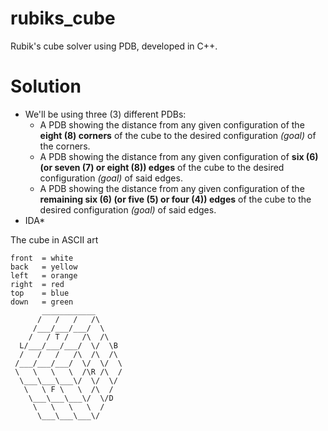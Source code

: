 rubiks_cube
===========

Rubik's cube solver using PDB, developed in C++.

Solution
========

+ We'll be using three (3) different PDBs:
    + A PDB showing the distance from any given configuration of the **eight (8) corners** of the cube to the desired configuration *(goal)* of the corners.
    + A PDB showing the distance from any given configuration of **six (6) (or seven (7) or eight (8)) edges** of the cube to the desired configuration *(goal)* of said edges.
    + A PDB showing the distance from any given configuration of the **remaining six (6) (or five (5) or four (4)) edges** of the cube to the desired configuration *(goal)* of said edges.
+ IDA*

The cube in ASCII art


    front  = white
    back   = yellow
    left   = orange
    right  = red
    top    = blue
    down   = green
           ____________
          /   /   /   /\
         /___/___/___/  \
        /   / T /   /\  /\
      L/___/___/___/  \/  \B
      /   /   /   /\  /\  /\
     /___/___/___/  \/  \/  \
     \   \   \   \  /\R /\  /
      \___\___\___\/  \/  \/
       \   \ F \   \  /\  /
        \___\___\___\/  \/D
         \   \   \   \  /
          \___\___\___\/
